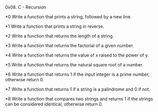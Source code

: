0x08. C - Recursion


*0 Write a function that prints a string, followed by a new line.

*1 Write a function that prints a string in reverse.

*2 Write a function that returns the length of a string.

*3 Write a function that returns the factorial of a given number.

*4 Write a function that returns the value of x raised to the power of y.

*5 Write a function that returns the natural square root of a number.

*6 Write a function that returns 1 if the input integer is a prime number, otherwise return 0.

*7 Write a function that returns 1 if a string is a palindrome and 0 if not.

*8 Write a function that compares two strings and returns 1 if the strings can be considered identical, otherwise return 0. 
